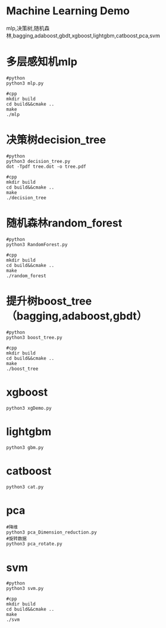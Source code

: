 # Machine Learning Demo
mlp,决策树,随机森林,bagging,adaboost,gbdt,xgboost,lightgbm,catboost,pca,svm

# 多层感知机mlp
    #python
    python3 mlp.py
    
    #cpp
    mkdir build
    cd build&&cmake ..
    make
    ./mlp

# 决策树decision_tree
    #python
    python3 decision_tree.py
    dot -Tpdf tree.dot -o tree.pdf
    
    #cpp
    mkdir build
    cd build&&cmake ..
    make
    ./decision_tree

# 随机森林random_forest
    #python
    python3 RandomForest.py
    
    #cpp
    mkdir build
    cd build&&cmake ..
    make
    ./random_forest

# 提升树boost_tree（bagging,adaboost,gbdt）
    #python
    python3 boost_tree.py
    
    #cpp
    mkdir build
    cd build&&cmake ..
    make
    ./boost_tree


# xgboost
    python3 xgDemo.py

# lightgbm
    python3 gbm.py

# catboost
    python3 cat.py


# pca
    #降维
    python3 pca_Dimension_reduction.py
    #旋转数据
    python3 pca_rotate.py

# svm
    #python
    python3 svm.py
    
    #cpp
    mkdir build
    cd build&&cmake ..
    make
    ./svm
